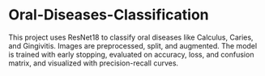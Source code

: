 # Oral-Diseases-Classification
This project uses ResNet18 to classify oral diseases like Calculus, Caries, and Gingivitis. Images are preprocessed, split, and augmented. The model is trained with early stopping, evaluated on accuracy, loss, and confusion matrix, and visualized with precision-recall curves.
